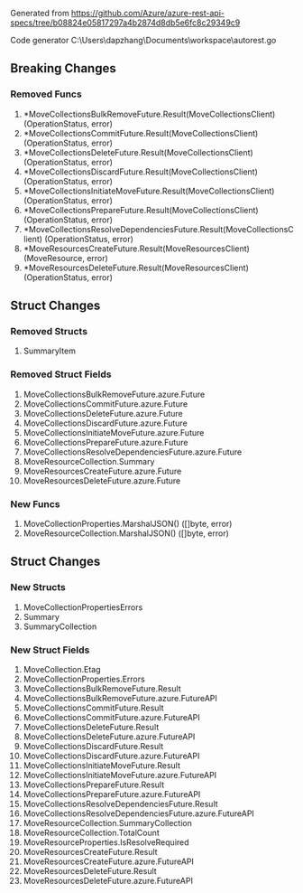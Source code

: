 Generated from https://github.com/Azure/azure-rest-api-specs/tree/b08824e05817297a4b2874d8db5e6fc8c29349c9

Code generator C:\Users\dapzhang\Documents\workspace\autorest.go

## Breaking Changes

### Removed Funcs

1. *MoveCollectionsBulkRemoveFuture.Result(MoveCollectionsClient) (OperationStatus, error)
1. *MoveCollectionsCommitFuture.Result(MoveCollectionsClient) (OperationStatus, error)
1. *MoveCollectionsDeleteFuture.Result(MoveCollectionsClient) (OperationStatus, error)
1. *MoveCollectionsDiscardFuture.Result(MoveCollectionsClient) (OperationStatus, error)
1. *MoveCollectionsInitiateMoveFuture.Result(MoveCollectionsClient) (OperationStatus, error)
1. *MoveCollectionsPrepareFuture.Result(MoveCollectionsClient) (OperationStatus, error)
1. *MoveCollectionsResolveDependenciesFuture.Result(MoveCollectionsClient) (OperationStatus, error)
1. *MoveResourcesCreateFuture.Result(MoveResourcesClient) (MoveResource, error)
1. *MoveResourcesDeleteFuture.Result(MoveResourcesClient) (OperationStatus, error)

## Struct Changes

### Removed Structs

1. SummaryItem

### Removed Struct Fields

1. MoveCollectionsBulkRemoveFuture.azure.Future
1. MoveCollectionsCommitFuture.azure.Future
1. MoveCollectionsDeleteFuture.azure.Future
1. MoveCollectionsDiscardFuture.azure.Future
1. MoveCollectionsInitiateMoveFuture.azure.Future
1. MoveCollectionsPrepareFuture.azure.Future
1. MoveCollectionsResolveDependenciesFuture.azure.Future
1. MoveResourceCollection.Summary
1. MoveResourcesCreateFuture.azure.Future
1. MoveResourcesDeleteFuture.azure.Future

### New Funcs

1. MoveCollectionProperties.MarshalJSON() ([]byte, error)
1. MoveResourceCollection.MarshalJSON() ([]byte, error)

## Struct Changes

### New Structs

1. MoveCollectionPropertiesErrors
1. Summary
1. SummaryCollection

### New Struct Fields

1. MoveCollection.Etag
1. MoveCollectionProperties.Errors
1. MoveCollectionsBulkRemoveFuture.Result
1. MoveCollectionsBulkRemoveFuture.azure.FutureAPI
1. MoveCollectionsCommitFuture.Result
1. MoveCollectionsCommitFuture.azure.FutureAPI
1. MoveCollectionsDeleteFuture.Result
1. MoveCollectionsDeleteFuture.azure.FutureAPI
1. MoveCollectionsDiscardFuture.Result
1. MoveCollectionsDiscardFuture.azure.FutureAPI
1. MoveCollectionsInitiateMoveFuture.Result
1. MoveCollectionsInitiateMoveFuture.azure.FutureAPI
1. MoveCollectionsPrepareFuture.Result
1. MoveCollectionsPrepareFuture.azure.FutureAPI
1. MoveCollectionsResolveDependenciesFuture.Result
1. MoveCollectionsResolveDependenciesFuture.azure.FutureAPI
1. MoveResourceCollection.SummaryCollection
1. MoveResourceCollection.TotalCount
1. MoveResourceProperties.IsResolveRequired
1. MoveResourcesCreateFuture.Result
1. MoveResourcesCreateFuture.azure.FutureAPI
1. MoveResourcesDeleteFuture.Result
1. MoveResourcesDeleteFuture.azure.FutureAPI

